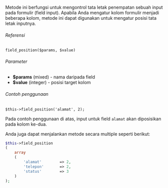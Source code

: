 Metode ini berfungsi untuk mengontrol tata letak penempatan sebuah input pada formulir (field input). Apabila Anda mengatur kolom formulir menjadi beberapa kolom, metode ini dapat digunakan untuk mengatur posisi tata letak inputnya.

###### Referensi

`field_position($params, $value)`

###### Parameter

* **$params** (mixed) - nama daripada field
* **$value** (integer) - posisi target kolom

###### Contoh penggunaan

`$this->field_position('alamat', 2);`

Pada contoh penggunaan di atas, input untuk field `alamat` akan diposisikan pada kolom ke-dua.

Anda juga dapat menjalankan metode secara multiple seperti berikut:

```php
$this->field_position
(
	array
	(
		'alamat'		=> 2,
		'telepon'		=> 2,
		'status'		=> 3
	)
);
```
